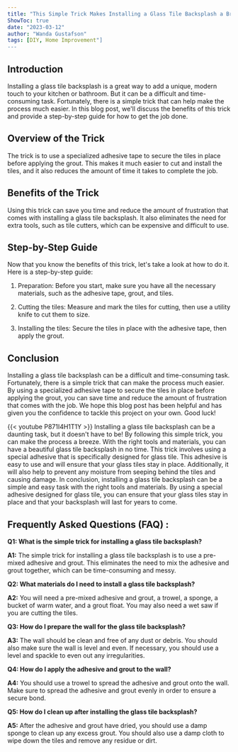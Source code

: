 ```yaml
---
title: "This Simple Trick Makes Installing a Glass Tile Backsplash a Breeze!"
ShowToc: true 
date: "2023-03-12"
author: "Wanda Gustafson" 
tags: [DIY, Home Improvement"]
---
```

## Introduction

Installing a glass tile backsplash is a great way to add a unique, modern touch to your kitchen or bathroom. But it can be a difficult and time-consuming task. Fortunately, there is a simple trick that can help make the process much easier. In this blog post, we'll discuss the benefits of this trick and provide a step-by-step guide for how to get the job done.

## Overview of the Trick

The trick is to use a specialized adhesive tape to secure the tiles in place before applying the grout. This makes it much easier to cut and install the tiles, and it also reduces the amount of time it takes to complete the job.

## Benefits of the Trick

Using this trick can save you time and reduce the amount of frustration that comes with installing a glass tile backsplash. It also eliminates the need for extra tools, such as tile cutters, which can be expensive and difficult to use.

## Step-by-Step Guide

Now that you know the benefits of this trick, let's take a look at how to do it. Here is a step-by-step guide:

1. Preparation: Before you start, make sure you have all the necessary materials, such as the adhesive tape, grout, and tiles.

2. Cutting the tiles: Measure and mark the tiles for cutting, then use a utility knife to cut them to size.

3. Installing the tiles: Secure the tiles in place with the adhesive tape, then apply the grout.

## Conclusion

Installing a glass tile backsplash can be a difficult and time-consuming task. Fortunately, there is a simple trick that can make the process much easier. By using a specialized adhesive tape to secure the tiles in place before applying the grout, you can save time and reduce the amount of frustration that comes with the job. We hope this blog post has been helpful and has given you the confidence to tackle this project on your own. Good luck!

{{< youtube P871I4H1T1Y >}} 
Installing a glass tile backsplash can be a daunting task, but it doesn't have to be! By following this simple trick, you can make the process a breeze. With the right tools and materials, you can have a beautiful glass tile backsplash in no time. This trick involves using a special adhesive that is specifically designed for glass tile. This adhesive is easy to use and will ensure that your glass tiles stay in place. Additionally, it will also help to prevent any moisture from seeping behind the tiles and causing damage. In conclusion, installing a glass tile backsplash can be a simple and easy task with the right tools and materials. By using a special adhesive designed for glass tile, you can ensure that your glass tiles stay in place and that your backsplash will last for years to come.

## Frequently Asked Questions (FAQ) :
**Q1: What is the simple trick for installing a glass tile backsplash?**

**A1:** The simple trick for installing a glass tile backsplash is to use a pre-mixed adhesive and grout. This eliminates the need to mix the adhesive and grout together, which can be time-consuming and messy.

**Q2: What materials do I need to install a glass tile backsplash?**

**A2:** You will need a pre-mixed adhesive and grout, a trowel, a sponge, a bucket of warm water, and a grout float. You may also need a wet saw if you are cutting the tiles.

**Q3: How do I prepare the wall for the glass tile backsplash?**

**A3:** The wall should be clean and free of any dust or debris. You should also make sure the wall is level and even. If necessary, you should use a level and spackle to even out any irregularities.

**Q4: How do I apply the adhesive and grout to the wall?**

**A4:** You should use a trowel to spread the adhesive and grout onto the wall. Make sure to spread the adhesive and grout evenly in order to ensure a secure bond.

**Q5: How do I clean up after installing the glass tile backsplash?**

**A5:** After the adhesive and grout have dried, you should use a damp sponge to clean up any excess grout. You should also use a damp cloth to wipe down the tiles and remove any residue or dirt.





